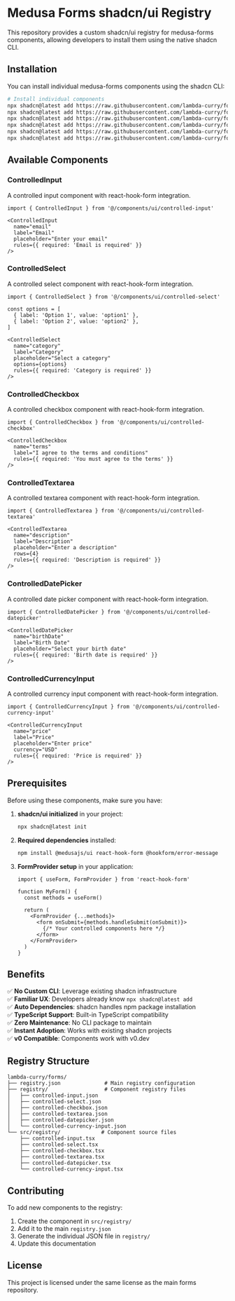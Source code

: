 # Medusa Forms shadcn/ui Registry

This repository provides a custom shadcn/ui registry for medusa-forms components, allowing developers to install them using the native shadcn CLI.

## Installation

You can install individual medusa-forms components using the shadcn CLI:

```bash
# Install individual components
npx shadcn@latest add https://raw.githubusercontent.com/lambda-curry/forms/main/registry/controlled-input.json
npx shadcn@latest add https://raw.githubusercontent.com/lambda-curry/forms/main/registry/controlled-select.json
npx shadcn@latest add https://raw.githubusercontent.com/lambda-curry/forms/main/registry/controlled-checkbox.json
npx shadcn@latest add https://raw.githubusercontent.com/lambda-curry/forms/main/registry/controlled-textarea.json
npx shadcn@latest add https://raw.githubusercontent.com/lambda-curry/forms/main/registry/controlled-datepicker.json
npx shadcn@latest add https://raw.githubusercontent.com/lambda-curry/forms/main/registry/controlled-currency-input.json
```

## Available Components

### ControlledInput
A controlled input component with react-hook-form integration.

```tsx
import { ControlledInput } from '@/components/ui/controlled-input'

<ControlledInput
  name="email"
  label="Email"
  placeholder="Enter your email"
  rules={{ required: 'Email is required' }}
/>
```

### ControlledSelect
A controlled select component with react-hook-form integration.

```tsx
import { ControlledSelect } from '@/components/ui/controlled-select'

const options = [
  { label: 'Option 1', value: 'option1' },
  { label: 'Option 2', value: 'option2' },
]

<ControlledSelect
  name="category"
  label="Category"
  placeholder="Select a category"
  options={options}
  rules={{ required: 'Category is required' }}
/>
```

### ControlledCheckbox
A controlled checkbox component with react-hook-form integration.

```tsx
import { ControlledCheckbox } from '@/components/ui/controlled-checkbox'

<ControlledCheckbox
  name="terms"
  label="I agree to the terms and conditions"
  rules={{ required: 'You must agree to the terms' }}
/>
```

### ControlledTextarea
A controlled textarea component with react-hook-form integration.

```tsx
import { ControlledTextarea } from '@/components/ui/controlled-textarea'

<ControlledTextarea
  name="description"
  label="Description"
  placeholder="Enter a description"
  rows={4}
  rules={{ required: 'Description is required' }}
/>
```

### ControlledDatePicker
A controlled date picker component with react-hook-form integration.

```tsx
import { ControlledDatePicker } from '@/components/ui/controlled-datepicker'

<ControlledDatePicker
  name="birthDate"
  label="Birth Date"
  placeholder="Select your birth date"
  rules={{ required: 'Birth date is required' }}
/>
```

### ControlledCurrencyInput
A controlled currency input component with react-hook-form integration.

```tsx
import { ControlledCurrencyInput } from '@/components/ui/controlled-currency-input'

<ControlledCurrencyInput
  name="price"
  label="Price"
  placeholder="Enter price"
  currency="USD"
  rules={{ required: 'Price is required' }}
/>
```

## Prerequisites

Before using these components, make sure you have:

1. **shadcn/ui initialized** in your project:
   ```bash
   npx shadcn@latest init
   ```

2. **Required dependencies** installed:
   ```bash
   npm install @medusajs/ui react-hook-form @hookform/error-message
   ```

3. **FormProvider setup** in your application:
   ```tsx
   import { useForm, FormProvider } from 'react-hook-form'
   
   function MyForm() {
     const methods = useForm()
     
     return (
       <FormProvider {...methods}>
         <form onSubmit={methods.handleSubmit(onSubmit)}>
           {/* Your controlled components here */}
         </form>
       </FormProvider>
     )
   }
   ```

## Benefits

✅ **No Custom CLI**: Leverage existing shadcn infrastructure  
✅ **Familiar UX**: Developers already know `npx shadcn@latest add`  
✅ **Auto Dependencies**: shadcn handles npm package installation  
✅ **TypeScript Support**: Built-in TypeScript compatibility  
✅ **Zero Maintenance**: No CLI package to maintain  
✅ **Instant Adoption**: Works with existing shadcn projects  
✅ **v0 Compatible**: Components work with v0.dev

## Registry Structure

```
lambda-curry/forms/
├── registry.json              # Main registry configuration
├── registry/                  # Component registry files
│   ├── controlled-input.json
│   ├── controlled-select.json
│   ├── controlled-checkbox.json
│   ├── controlled-textarea.json
│   ├── controlled-datepicker.json
│   └── controlled-currency-input.json
└── src/registry/             # Component source files
    ├── controlled-input.tsx
    ├── controlled-select.tsx
    ├── controlled-checkbox.tsx
    ├── controlled-textarea.tsx
    ├── controlled-datepicker.tsx
    └── controlled-currency-input.tsx
```

## Contributing

To add new components to the registry:

1. Create the component in `src/registry/`
2. Add it to the main `registry.json`
3. Generate the individual JSON file in `registry/`
4. Update this documentation

## License

This project is licensed under the same license as the main forms repository.

